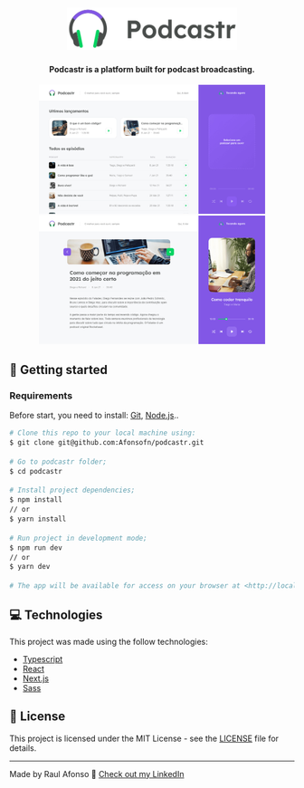 <h1 align="center">
  <img alt="podcastr" title="podcastr" src=".github/logo.svg" width="300px" />
</h1>

<h4 align="center">
  Podcastr is a platform built for podcast broadcasting.
</h4>

<div align="center">
   <img src="./.github/screenshot-1.png" width="400px">
   <img src="./.github/screenshot-2.png" width="400px">
</div>

## :closed_book: Getting started

### Requirements
Before start, you need to install:
[Git](https://git-scm.com), [Node.js](https://nodejs.org/en/)..

```bash
# Clone this repo to your local machine using:
$ git clone git@github.com:Afonsofn/podcastr.git

# Go to podcastr folder;
$ cd podcastr

# Install project dependencies;
$ npm install
// or
$ yarn install

# Run project in development mode;
$ npm run dev
// or
$ yarn dev

# The app will be available for access on your browser at <http://localhost:3000>
```

## :computer: Technologies
This project was made using the follow technologies:

* [Typescript](https://www.typescriptlang.org/)      
* [React](https://reactjs.org/)      
* [Next.js](https://nextjs.org/)      
* [Sass](https://sass-lang.com/)


## 📝 License

This project is licensed under the MIT License - see the [LICENSE](LICENSE) file for details.

---

Made by Raul Afonso 👋 [Check out my LinkedIn](https://www.linkedin.com/in/afonsofn/)




